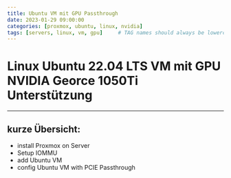 ```yaml
---
title: Ubuntu VM mit GPU Passthrough
date: 2023-01-29 09:00:00
categories: [proxmox, ubuntu, linux, nvidia]
tags: [servers, linux, vm, gpu]     # TAG names should always be lowercase
---
```


# Linux Ubuntu 22.04 LTS VM mit GPU NVIDIA Georce 1050Ti Unterstützung 
---
## kurze Übersicht:

- install Proxmox on Server
- Setup IOMMU
- add Ubuntu VM
- config Ubuntu VM with PCIE Passthrough









